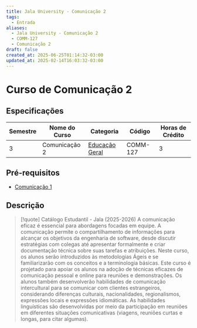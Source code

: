 ```yaml
---
title: Jala University - Comunicação 2
tags:
  - Entrada
aliases:
  - Jala University - Comunicação 2
  - COMM-127
  - Comunicação 2
draft: false
created_at: 2025-06-25T01:14:32-03:00
updated_at: 2025-02-14T16:03:32-03:00
---
```

# Curso de Comunicação 2

## Especificações
| Semestre | Nome do Curso | Categoria                                                                            | Código   | Horas de Crédito |
| -------- | ------------- | ------------------------------------------------------------------------------------ | -------- | ---------------- |
| 3        | Comunicação 2 | [Educação Geral](content/notas/2025/06/21/entrada/Jala_University-Educacao_Geral.md) | COMM-127 | 3                |

## Pré-requisitos
- [Comunicação 1](content/notas/2025/06/25/entrada/Jala_University-Comunicacao_1.md)

## Descrição

> [!quote] Catálogo Estudantil - Jala (2025-2026)
> A comunicação eficaz é essencial para abordagens focadas em equipe. A comunicação permite o compartilhamento de informações para alcançar os objetivos da engenharia de software, desde discutir estratégias com colegas até apresentar formalmente e criar documentação técnica sobre suas tarefas e atribuições. Neste curso, os alunos serão introduzidos às metodologias Ágeis e se familiarizarão com os conceitos e a terminologia básicas. Este curso é projetado para apoiar os alunos na adoção de técnicas eficazes de comunicação pessoal e online para reuniões e demonstrações. Os alunos também desenvolverão habilidades de comunicação intercultural para se comunicar com clientes estrangeiros, considerando diferenças culturais, nacionalidades, regionalismos, expressões locais e expressões idiomáticas. As habilidades linguísticas são desenvolvidas por meio da participação em reuniões em diferentes situações comunicativas (viagens, reuniões curtas e longas, para citar algumas).
